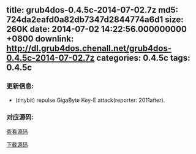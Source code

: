 title: grub4dos-0.4.5c-2014-07-02.7z
md5: 724da2eafd0a82db7347d2844774a6d1
size: 260K
date: 2014-07-02 14:22:56.000000000 +0800
downlink: http://dl.grub4dos.chenall.net/grub4dos-0.4.5c-2014-07-02.7z
categories: 0.4.5c
tags: 0.4.5c
---


### 更新信息:
  * (tinybit) repulse GigaByte Key-E attack(reporter: 2011after).

### 对应源码:
  [查看源码](https://github.com/chenall/grub4dos/tree/95762a7dba31eefd5f90bc1524146d58c43b16ce)

  [下载源码](https://github.com/chenall/grub4dos/archive/95762a7dba31eefd5f90bc1524146d58c43b16ce.zip)
